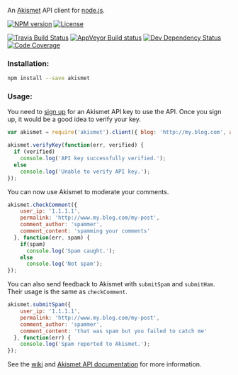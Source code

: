 An [Akismet](http://www.akismet.com/) API client for [node.js](http://nodejs.org/). 

[![NPM version](http://img.shields.io/npm/v/akismet.svg?style=flat-square)](https://npmjs.org/package/akismet)
[![License](http://img.shields.io/npm/l/akismet.svg?style=flat-square)](http://opensource.org/licenses/MIT)

[![Travis Build Status](https://img.shields.io/travis/oozcitak/akismet-js?logo=travis&style=flat-square)](http://travis-ci.org/oozcitak/akismet-js)
[![AppVeyor Build status](https://img.shields.io/appveyor/ci/oozcitak/akismet-js?logo=appveyor&style=flat-square)](https://ci.appveyor.com/project/oozcitak/akismet-js)
[![Dev Dependency Status](http://img.shields.io/david/dev/oozcitak/akismet-js.svg?style=flat-square)](https://david-dm.org/oozcitak/akismet-js)
[![Code Coverage](https://img.shields.io/codecov/c/github/oozcitak/akismet-js?logo=codecov&style=flat-square)](https://codecov.io/gh/oozcitak/akismet-js)

### Installation:

``` bash
npm install --save akismet
```

### Usage:

You need to [sign up](https://akismet.com/signup/) for an Akismet API key to use the API. Once you sign up, 
it would be a good idea to verify your key.

``` js
var akismet = require('akismet').client({ blog: 'http://my.blog.com', apiKey: 'myakismetapikey123' });

akismet.verifyKey(function(err, verified) {
  if (verified) 
    console.log('API key successfully verified.');
  else 
    console.log('Unable to verify API key.');
});
```
      
You can now use Akismet to moderate your comments. 

``` js
akismet.checkComment({ 
    user_ip: '1.1.1.1', 
    permalink: 'http://www.my.blog.com/my-post',
    comment_author: 'spammer',
    comment_content: 'spamming your comments'
  }, function(err, spam) {
    if(spam)
      console.log('Spam caught.');
    else
      console.log('Not spam');
});
```

You can also send feedback to Akismet with `submitSpam` and `submitHam`. Their usage is the same as `checkComment`.

``` js
akismet.submitSpam({ 
    user_ip: '1.1.1.1', 
    permalink: 'http://www.my.blog.com/my-post',
    comment_author: 'spammer',
    comment_content: 'that was spam but you failed to catch me'
  }, function(err) {
    console.log('Spam reported to Akismet.');
});
```
See the [wiki](https://github.com/oozcitak/akismet-js/wiki) and [Akismet API documentation](http://www.akismet.com/development/api) for more information.

